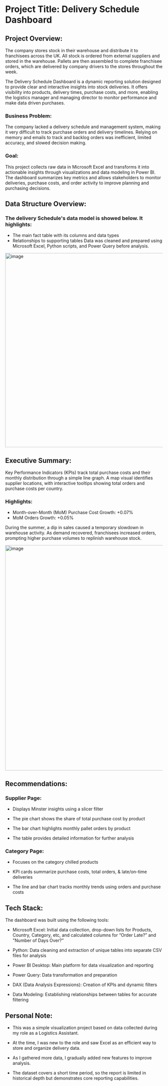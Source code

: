 # Project Title: Delivery Schedule Dashboard


## Project Overview:
The company stores stock in their warehouse and distribute it to franchisees across the UK. All stock is ordered from external suppliers and stored in the warehouse. Pallets are then assembled to complete franchisee orders, which are delivered by company drivers to the stores throughout the week.

The Delivery Schedule Dashboard is a dynamic reporting solution designed to provide clear and interactive insights into stock deliveries. It offers visibility into products, delivery times, purchase costs, and more, enabling the logistics manager and managing director to monitor performance and make data driven purchases.

### Business Problem:
The company lacked a delivery schedule and management system, making it very difficult to track purchase orders and delivery timelines. Relying on memory and emails to track and backlog orders was inefficient, limited accuracy, and slowed decision making.

### Goal:
This project collects raw data in Microsoft Excel and transforms it into actionable insights through visualizations and data modeling in Power BI. The dashboard summarizes key metrics and allows stakeholders to monitor deliveries, purchase costs, and order activity to improve planning and purchasing decisions.

## Data Structure Overview:
### The delivery Schedule's data model is showed below. It highlights:
- The main fact table with its columns and data types
- Relationships to supporting tables
Data was cleaned and prepared using Microsoft Excel, Python scripts, and Power Query before analysis. 

<img width="1201" height="619" alt="image" src="https://github.com/user-attachments/assets/9fe98617-c894-4ce5-98ca-9a8b75d47fc6" />


## Executive Summary:
Key Performance Indicators (KPIs) track total purchase costs and their monthly distribution through a simple line graph. A map visual identifies supplier locations, with interactive tooltips showing total orders and purchase costs per country.

### Highlights:
- Month-over-Month (MoM) Purchase Cost Growth: +0.07%
- MoM Orders Growth: +0.05%

During the summer, a dip in sales caused a temporary slowdown in warehouse activity. As demand recovered, franchisees increased orders, prompting higher purchase volumes to replinish warehouse stock.

<img width="1281" height="718" alt="image" src="https://github.com/user-attachments/assets/5ab6719e-3898-4c14-ad73-c9ae4588b43b" />


## Recommendations:
### Supplier Page:
- Displays Minster insights using a slicer filter
  
- The pie chart shows the share of total purchase cost by product
  
- The bar chart highlights monthly pallet orders by product
  
- The table provides detailed information for further analysis


### Category Page:
- Focuses on the category chilled products
  
- KPI cards summarize purchase costs, total orders, & late/on-time deliveries
  
- The line and bar chart tracks monthly trends using orders and purchase costs


## Tech Stack:
The dashboard was built using the following tools:

- Microsoft Excel: Initial data collection, drop-down lists for Products, Country, Category, etc, and calculated columns for “Order Late?” and "Number of Days Over?”
  
- Python: Data cleaning and extraction of unique tables into separate CSV files for analysis
  
- Power BI Desktop: Main platform for data visualization and reporting

- Power Query: Data transformation and preparation

- DAX (Data Analysis Expressions): Creation of KPIs and dynamic filters

- Data Modeling: Establishing relationships between tables for accurate filtering


## Personal Note:
- This was a simple visualization project based on data collected during my role as a Logistics Assistant.
  
- At the time, I was new to the role and saw Excel as an efficient way to store and organize delivery data.
  
- As I gathered more data, I gradually added new features to improve analysis.
  
- The dataset covers a short time period, so the report is limited in historical depth but demonstrates core reporting capabilities.

